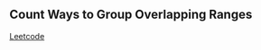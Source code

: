 ## Count Ways to Group Overlapping Ranges
[Leetcode](https://leetcode.com/problems/count-ways-to-group-overlapping-ranges)
